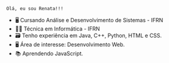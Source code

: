     Olá, eu sou Renata!!!
- 🖥️ Cursando Análise e Desenvolvimento de Sistemas - IFRN
- 👩‍🎓 Técnica em Informática - IFRN 
- 🗃️ Tenho experiência em Java, C++, Python, HTML e CSS.
- 🖥️ Área de interesse: Desenvolvimento Web.
- 📚 Aprendendo JavaScript.  


<!---
RenataEmy/RenataEmy is a ✨ special ✨ repository because its `README.md` (this file) appears on your GitHub profile.
You can click the Preview link to take a look at your changes.
--->
